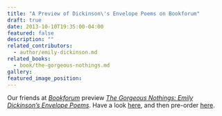 ```yaml
---
title: "A Preview of Dickinson\'s Envelope Poems on Bookforum"
draft: true
date: 2013-10-10T19:35:00-04:00
featured: false
description: ""
related_contributors:
  - author/emily-dickinson.md
related_books:
  - book/the-gorgeous-nothings.md
gallery:
featured_image_position: 
---
```


Our friends at [_Bookforum_](http://blogs.bookforum.com/paper/2013/10/10/emily-dickinsons-envelope-poems/) preview [_The Gorgeous Nothings: Emily Dickinson’s Envelope Poems_](http://ndbooks.com/book/the-gorgeous-nothings). Have a look [here](http://blogs.bookforum.com/paper/2013/10/10/emily-dickinsons-envelope-poems/), and then pre-order [here](http://ndbooks.com/book/the-gorgeous-nothings). 

